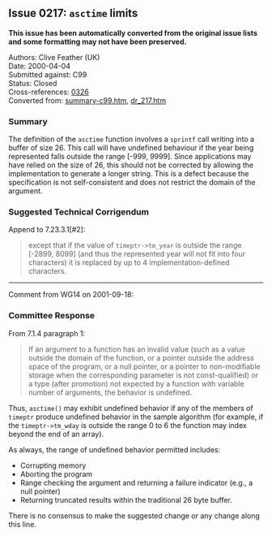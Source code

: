 ## Issue 0217: `asctime` limits

**This issue has been automatically converted from the original issue lists and some formatting may not have been preserved.**

Authors: Clive Feather (UK)  
Date: 2000-04-04  
Submitted against: C99  
Status: Closed  
Cross-references: [0326](issue0326.md)  
Converted from: [summary-c99.htm](https://www.open-std.org/jtc1/sc22/wg14/www/docs/summary-c99.htm), [dr_217.htm](https://www.open-std.org/jtc1/sc22/wg14/www/docs/dr_217.htm)

### Summary

The definition of the `asctime` function involves a `sprintf` call writing into
a buffer of size 26\. This call will have undefined behaviour if the year being
represented falls outside the range \[-999, 9999]. Since applications may have
relied on the size of 26, this should not be corrected by allowing the
implementation to generate a longer string. This is a defect because the
specification is not self-consistent and does not restrict the domain of the
argument.

### Suggested Technical Corrigendum

Append to 7.23.3.1\[#2]:

> except that if the value of `timeptr->tm_year` is outside the range \[-2899,
> 8099] (and thus the represented year will not fit into four characters) it is
> replaced by up to 4 implementation-defined characters.

---

Comment from WG14 on 2001-09-18:

### Committee Response

From 7.1.4 paragraph 1:

> If an argument to a function has an invalid value (such as a value outside the
> domain of the function, or a pointer outside the address space of the program,
> or a null pointer, or a pointer to non-modifiable storage when the corresponding
> parameter is not const-qualified) or a type (after promotion) not expected by a
> function with variable number of arguments, the behavior is undefined.

Thus, `asctime()` may exhibit undefined behavior if any of the members of
`timeptr` produce undefined behavior in the sample algorithm (for example, if
the `timeptr->tm_wday` is outside the range 0 to 6 the function may index beyond
the end of an array).

As always, the range of undefined behavior permitted includes:

* Corrupting memory
* Aborting the program
* Range checking the argument and returning a failure indicator (e.g., a null pointer)
* Returning truncated results within the traditional 26 byte buffer.

There is no consensus to make the suggested change or any change along this
line.
